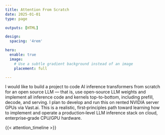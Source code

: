 ```yaml
---
title: Attention From Scratch
date: 2025-01-01
type: page

outputs: [HTML]

design:
  spacing: '4rem'

hero:
  enable: true
  image:
    # Use a subtle gradient background instead of an image
    placement: full

---
```


I would like to build a project to code AI inference transformers from scratch for an open source LLM — that is, use open-source LLM weights and implement all inference code and kernels top-to-bottom, including prefill, decode, and serving. I plan to develop and run this on rented NVIDIA server GPUs via Vast.ai. This is a realistic, first‑principles path toward learning how to implement and operate a production‑level LLM inference stack on cloud, enterprise‑grade CPU/GPU hardware.

{{< attention_timeline >}}
